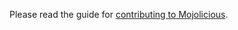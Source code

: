 Please read the guide for [contributing to Mojolicious](http://mojolicio.us/perldoc/Mojolicious/Guides/Contributing).
